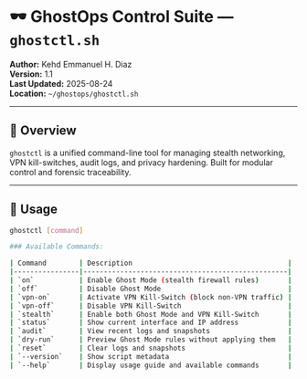 # 🕶️ GhostOps Control Suite — `ghostctl.sh`

**Author:** Kehd Emmanuel H. Diaz  
**Version:** 1.1  
**Last Updated:** 2025-08-24  
**Location:** `~/ghostops/ghostctl.sh`

---

## 🔧 Overview

`ghostctl` is a unified command-line tool for managing stealth networking, VPN kill-switches, audit logs, and privacy hardening. Built for modular control and forensic traceability.

---

## 🚀 Usage

```bash
ghostctl [command]

### Available Commands:

| Command        | Description                                      |
|----------------|--------------------------------------------------|
| `on`           | Enable Ghost Mode (stealth firewall rules)       |
| `off`          | Disable Ghost Mode                               |
| `vpn-on`       | Activate VPN Kill-Switch (block non-VPN traffic) |
| `vpn-off`      | Disable VPN Kill-Switch                          |
| `stealth`      | Enable both Ghost Mode and VPN Kill-Switch       |
| `status`       | Show current interface and IP address            |
| `audit`        | View recent logs and snapshots                   |
| `dry-run`      | Preview Ghost Mode rules without applying them   |
| `reset`        | Clear logs and snapshots                         |
| `--version`    | Show script metadata                             |
| `--help`       | Display usage guide and available commands       |


